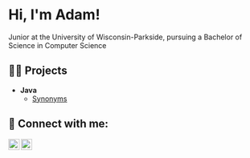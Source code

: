 <h1>Hi, I'm Adam! <br/></h1>
Junior at the University of Wisconsin-Parkside, pursuing a Bachelor of Science in Computer Science</br>

<h2>👨‍💻 Projects</h2>

- <b>Java</b>
  - [Synonyms](https://github.com/AdamZieman/Synonyms)
<h2> 🤳 Connect with me:</h2>

[<img align="left" alt="AdamZieman | Instagram" width="22px" src="https://cdn.jsdelivr.net/npm/simple-icons@v3/icons/github.svg" />][github]
[<img align="left" alt="AdamZieman | LinkedIn" width="22px" src="https://cdn.jsdelivr.net/npm/simple-icons@v3/icons/linkedin.svg" />][linkedin]

[github]: https://github.com/AdamZieman
[linkedin]: https://www.linkedin.com/in/adam-zieman/

<!--
**joshmadakor1/joshmadakor1** is a ✨ _special_ ✨ repository because its `README.md` (this file) appears on your GitHub profile.

Here are some ideas to get you started:

- 🔭 I’m currently working on ...
- 🌱 I’m currently learning ...
- 👯 I’m looking to collaborate on ...
- 🤔 I’m looking for help with ...
- 💬 Ask me about ...
- 📫 How to reach me: ...
- 😄 Pronouns: ...
- ⚡ Fun fact: ...
-->
